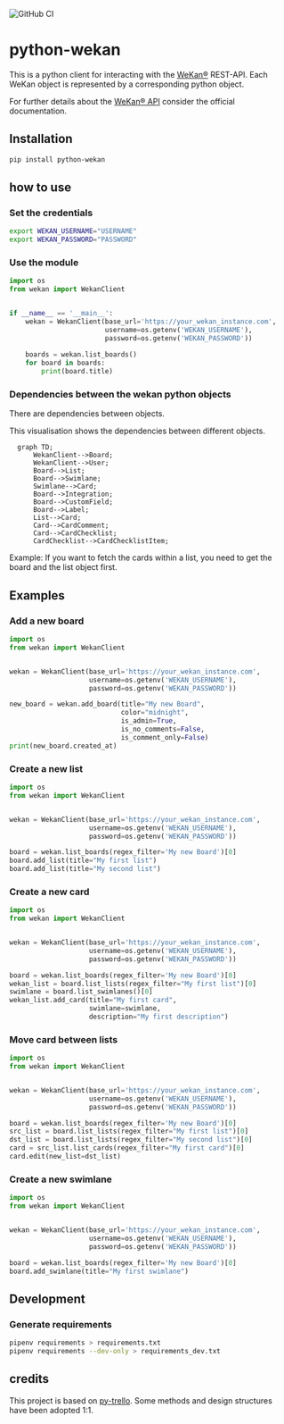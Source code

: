 ![GitHub CI](https://github.com/bastianwenske/python-wekan/actions/workflows/ci.yml/badge.svg)

# python-wekan
This is a python client for interacting with the [WeKan®](https://github.com/wekan/wekan) REST-API.
Each WeKan object is represented by a corresponding python object.

For further details about the [WeKan® API](https://wekan.github.io/api) consider the official documentation.

## Installation
```bash
pip install python-wekan
```

## how to use
### Set the credentials
```bash
export WEKAN_USERNAME="USERNAME"
export WEKAN_PASSWORD="PASSWORD" 
```
### Use the module
```python
import os
from wekan import WekanClient


if __name__ == '__main__':
    wekan = WekanClient(base_url='https://your_wekan_instance.com',
                        username=os.getenv('WEKAN_USERNAME'),
                        password=os.getenv('WEKAN_PASSWORD'))
    
    boards = wekan.list_boards()
    for board in boards:
        print(board.title)
```

### Dependencies between the wekan python objects
There are dependencies between objects.

This visualisation shows the dependencies between different objects.

```mermaid
  graph TD;
      WekanClient-->Board;
      WekanClient-->User;
      Board-->List;
      Board-->Swimlane;
      Swimlane-->Card;
      Board-->Integration;
      Board-->CustomField;
      Board-->Label;
      List-->Card;
      Card-->CardComment;
      Card-->CardChecklist;
      CardChecklist-->CardChecklistItem;
```
Example:
If you want to fetch the cards within a list, you need to get the board and the list object first.

## Examples
### Add a new board
```python
import os
from wekan import WekanClient


wekan = WekanClient(base_url='https://your_wekan_instance.com',
                    username=os.getenv('WEKAN_USERNAME'),
                    password=os.getenv('WEKAN_PASSWORD'))

new_board = wekan.add_board(title="My new Board",
                            color="midnight",
                            is_admin=True,
                            is_no_comments=False,
                            is_comment_only=False)
print(new_board.created_at)
```
### Create a new list
```python
import os
from wekan import WekanClient


wekan = WekanClient(base_url='https://your_wekan_instance.com',
                    username=os.getenv('WEKAN_USERNAME'),
                    password=os.getenv('WEKAN_PASSWORD'))

board = wekan.list_boards(regex_filter='My new Board')[0]
board.add_list(title="My first list")
board.add_list(title="My second list")
```
### Create a new card
```python
import os
from wekan import WekanClient


wekan = WekanClient(base_url='https://your_wekan_instance.com',
                    username=os.getenv('WEKAN_USERNAME'),
                    password=os.getenv('WEKAN_PASSWORD'))

board = wekan.list_boards(regex_filter='My new Board')[0]
wekan_list = board.list_lists(regex_filter="My first list")[0]
swimlane = board.list_swimlanes()[0]
wekan_list.add_card(title="My first card",
                    swimlane=swimlane,
                    description="My first description")
```
### Move card between lists
```python
import os
from wekan import WekanClient


wekan = WekanClient(base_url='https://your_wekan_instance.com',
                    username=os.getenv('WEKAN_USERNAME'),
                    password=os.getenv('WEKAN_PASSWORD'))

board = wekan.list_boards(regex_filter='My new Board')[0]
src_list = board.list_lists(regex_filter="My first list")[0]
dst_list = board.list_lists(regex_filter="My second list")[0]
card = src_list.list_cards(regex_filter="My first card")[0]
card.edit(new_list=dst_list)
```

### Create a new swimlane
```python
import os
from wekan import WekanClient


wekan = WekanClient(base_url='https://your_wekan_instance.com',
                    username=os.getenv('WEKAN_USERNAME'),
                    password=os.getenv('WEKAN_PASSWORD'))

board = wekan.list_boards(regex_filter='My new Board')[0]
board.add_swimlane(title="My first swimlane")
```

## Development
### Generate requirements
```bash
pipenv requirements > requirements.txt
pipenv requirements --dev-only > requirements_dev.txt
 ```

## credits
This project is based on [py-trello](https://github.com/sarumont/py-trello).
Some methods and design structures have been adopted 1:1.
